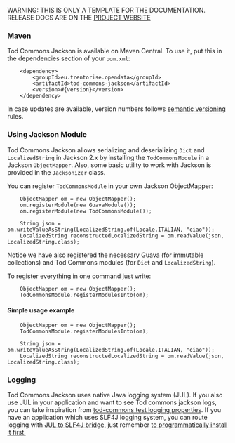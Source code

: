 <p class="jedoc-to-strip">
WARNING: THIS IS ONLY A TEMPLATE FOR THE DOCUMENTATION. <br/>
RELEASE DOCS ARE ON THE <a href="http://opendatatrentino.github.io/tod-commons-jackson/" target="_blank">PROJECT WEBSITE</a>
</p>

### Maven

Tod Commons Jackson is available on Maven Central. To use it, put this in the dependencies section of your `pom.xml`:

```
    <dependency>
        <groupId>eu.trentorise.opendata</groupId>
        <artifactId>tod-commons-jackson</artifactId>
        <version>#{version}</version>
    </dependency>
```

In case updates are available, version numbers follows <a href="http://semver.org/" target="_blank">semantic versioning</a> rules.


### Using Jackson Module

Tod Commons Jackson allows serializing and deserializing `Dict` and `LocalizedString` in Jackson 2.x by installing the `TodCommonsModule` in a Jackson `ObjectMapper`. Also, some basic utility to work with Jackson is provided in the `Jacksonizer` class.


You can register `TodCommonsModule` in your own Jackson ObjectMapper:

```
    ObjectMapper om = new ObjectMapper();
    om.registerModule(new GuavaModule());
    om.registerModule(new TodCommonsModule());

    String json = om.writeValueAsString(LocalizedString.of(Locale.ITALIAN, "ciao"));
    LocalizedString reconstructedLocalizedString = om.readValue(json, LocalizedString.class);
```

Notice we have also registered the necessary Guava (for immutable collections) and Tod Commons modules (for `Dict` and `LocalizedString`).

To register everything in one command just write:

```
    ObjectMapper om = new ObjectMapper();
    TodCommonsModule.registerModulesInto(om);
```

#### Simple usage example

```
    ObjectMapper om = new ObjectMapper();
    TodCommonsModule.registerModulesInto(om);

    String json = om.writeValueAsString(LocalizedString.of(Locale.ITALIAN, "ciao"));
    LocalizedString reconstructedLocalizedString = om.readValue(json, LocalizedString.class);
```

### Logging

Tod Commons Jackson uses native Java logging system (JUL). If you also use JUL in your application and want to see Tod commons jackson logs, you can take inspiration from [tod-commons test logging properties](src/test/resources/tod.commons.logging.properties).  If you have an application which uses SLF4J logging system, you can route logging with <a href="http://mvnrepository.com/artifact/org.slf4j/jul-to-slf4j" target="_blank">JUL to SLF4J bridge</a>, just remember <a href="http://stackoverflow.com/questions/9117030/jul-to-slf4j-bridge" target="_blank"> to programmatically install it first. </a>
